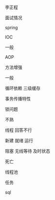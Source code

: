 李正程

面试情况

spring 

IOC 

一般

AOP

方法增强

一般



循环依赖 三级缓存



事务传播特性



锁问题

不熟



线程  回答不行

新建 就绪 运行 

阻塞  无线等待  及时状态

死亡



线程池

任务



sql  



  

